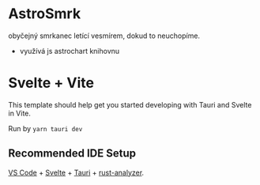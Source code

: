 # AstroSmrk

obyčejný smrkanec letící vesmírem, dokud to neuchopíme.

- využívá js astrochart knihovnu

# Svelte + Vite

This template should help get you started developing with Tauri and Svelte in Vite.

Run by `yarn tauri dev`

## Recommended IDE Setup

[VS Code](https://code.visualstudio.com/) + [Svelte](https://marketplace.visualstudio.com/items?itemName=svelte.svelte-vscode) + [Tauri](https://marketplace.visualstudio.com/items?itemName=tauri-apps.tauri-vscode) + [rust-analyzer](https://marketplace.visualstudio.com/items?itemName=rust-lang.rust-analyzer).

